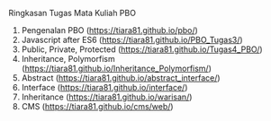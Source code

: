 Ringkasan Tugas Mata Kuliah PBO

1. Pengenalan PBO (https://tiara81.github.io/pbo/)
2. Javascript after ES6 (https://tiara81.github.io/PBO_Tugas3/)
3. Public, Private, Protected (https://tiara81.github.io/Tugas4_PBO/)
4. Inheritance, Polymorfism (https://tiara81.github.io/Inheritance_Polymorfism/)
5. Abstract (https://tiara81.github.io/abstract_interface/)
6. Interface (https://tiara81.github.io/interface/)
7. Inheritance (https://tiara81.github.io/warisan/)
8. CMS (https://tiara81.github.io/cms/web/)
